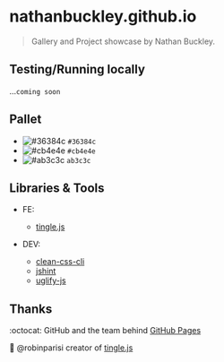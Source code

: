 # nathanbuckley.github.io

> Gallery and Project showcase by Nathan Buckley.

Testing/Running locally
------------------------

...`coming soon`

Pallet
------
- ![#36384c](https://placehold.it/15/36384c/000000?text=+) `#36384c`
- ![#cb4e4e](https://placehold.it/15/cb4e4e/000000?text=+) `#cb4e4e`
- ![#ab3c3c](https://placehold.it/15/ab3c3c/000000?text=+) `ab3c3c`



Libraries & Tools
-----------------
- FE: 
    - [tingle.js](https://github.com/robinparisi/tingle)

- DEV:
    - [clean-css-cli](https://github.com/jakubpawlowicz/clean-css-cli)
    - [jshint](http://jshint.com/about/)
    - [uglify-js](https://github.com/mishoo/UglifyJS2)

Thanks
--------
:octocat: GitHub and the team behind [GitHub Pages](https://pages.github.com/)

:metal: @robinparisi creator of [tingle.js](https://github.com/robinparisi/tingle)